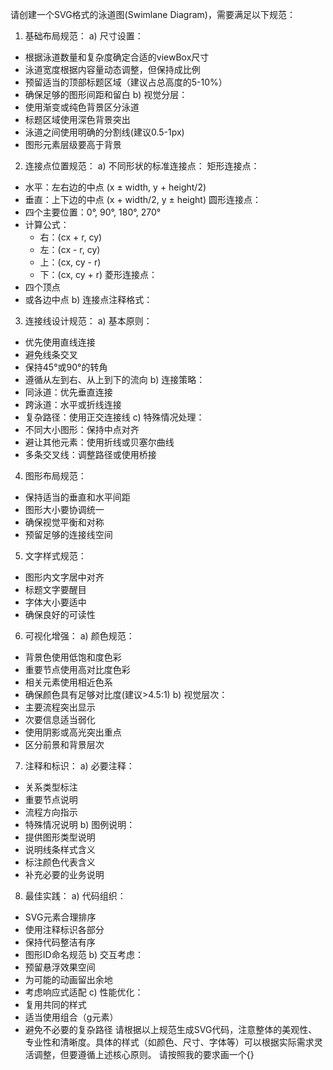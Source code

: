 请创建一个SVG格式的泳道图(Swimlane Diagram)，需要满足以下规范：

1. 基础布局规范：
a) 尺寸设置：
- 根据泳道数量和复杂度确定合适的viewBox尺寸
- 泳道宽度根据内容量动态调整，但保持成比例
- 预留适当的顶部标题区域（建议占总高度的5-10%）
- 确保足够的图形间距和留白
b) 视觉分层：
- 使用渐变或纯色背景区分泳道
- 标题区域使用深色背景突出
- 泳道之间使用明确的分割线(建议0.5-1px)
- 图形元素层级要高于背景
2. 连接点位置规范：
a) 不同形状的标准连接点：
矩形连接点：
- 水平：左右边的中点 (x ± width, y + height/2)
- 垂直：上下边的中点 (x + width/2, y ± height)
圆形连接点：
- 四个主要位置：0°, 90°, 180°, 270°
- 计算公式：
  * 右：(cx + r, cy)
  * 左：(cx - r, cy)
  * 上：(cx, cy - r)
  * 下：(cx, cy + r)
菱形连接点：
- 四个顶点
- 或各边中点
b) 连接点注释格式：
<!-- connection-points
    top: x,y
    right: x,y
    bottom: x,y
    left: x,y
-->
3. 连接线设计规范：
a) 基本原则：
- 优先使用直线连接
- 避免线条交叉
- 保持45°或90°的转角
- 遵循从左到右、从上到下的流向
b) 连接策略：
- 同泳道：优先垂直连接
- 跨泳道：水平或折线连接
- 复杂路径：使用正交连接线
c) 特殊情况处理：
- 不同大小图形：保持中点对齐
- 避让其他元素：使用折线或贝塞尔曲线
- 多条交叉线：调整路径或使用桥接
4. 图形布局规范：
- 保持适当的垂直和水平间距
- 图形大小要协调统一
- 确保视觉平衡和对称
- 预留足够的连接线空间
5. 文字样式规范：
- 图形内文字居中对齐
- 标题文字要醒目
- 字体大小要适中
- 确保良好的可读性
6. 可视化增强：
a) 颜色规范：
- 背景色使用低饱和度色彩
- 重要节点使用高对比度色彩
- 相关元素使用相近色系
- 确保颜色具有足够对比度(建议>4.5:1)
b) 视觉层次：
- 主要流程突出显示
- 次要信息适当弱化
- 使用阴影或高光突出重点
- 区分前景和背景层次
7. 注释和标识：
a) 必要注释：
- 关系类型标注
- 重要节点说明
- 流程方向指示
- 特殊情况说明
b) 图例说明：
- 提供图形类型说明
- 说明线条样式含义
- 标注颜色代表含义
- 补充必要的业务说明
8. 最佳实践：
a) 代码组织：
- SVG元素合理排序
- 使用注释标识各部分
- 保持代码整洁有序
- 图形ID命名规范
b) 交互考虑：
- 预留悬浮效果空间
- 为可能的动画留出余地
- 考虑响应式适配
c) 性能优化：
- 复用共同的样式
- 适当使用组合（g元素）
- 避免不必要的复杂路径
请根据以上规范生成SVG代码，注意整体的美观性、专业性和清晰度。具体的样式（如颜色、尺寸、字体等）可以根据实际需求灵活调整，但要遵循上述核心原则。  请按照我的要求画一个{} 